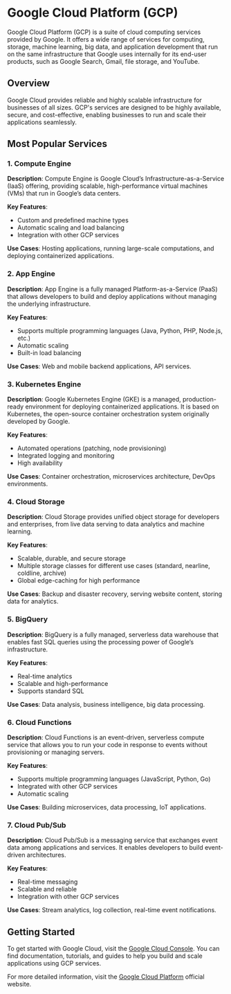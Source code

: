 # Google Cloud Platform (GCP)

Google Cloud Platform (GCP) is a suite of cloud computing services provided by Google. It offers a wide range of services for computing, storage, machine learning, big data, and application development that run on the same infrastructure that Google uses internally for its end-user products, such as Google Search, Gmail, file storage, and YouTube.

## Overview

Google Cloud provides reliable and highly scalable infrastructure for businesses of all sizes. GCP's services are designed to be highly available, secure, and cost-effective, enabling businesses to run and scale their applications seamlessly.

## Most Popular Services

### 1. Compute Engine

**Description**: Compute Engine is Google Cloud’s Infrastructure-as-a-Service (IaaS) offering, providing scalable, high-performance virtual machines (VMs) that run in Google’s data centers.

**Key Features**:
- Custom and predefined machine types
- Automatic scaling and load balancing
- Integration with other GCP services

**Use Cases**: Hosting applications, running large-scale computations, and deploying containerized applications.

### 2. App Engine

**Description**: App Engine is a fully managed Platform-as-a-Service (PaaS) that allows developers to build and deploy applications without managing the underlying infrastructure.

**Key Features**:
- Supports multiple programming languages (Java, Python, PHP, Node.js, etc.)
- Automatic scaling
- Built-in load balancing

**Use Cases**: Web and mobile backend applications, API services.

### 3. Kubernetes Engine

**Description**: Google Kubernetes Engine (GKE) is a managed, production-ready environment for deploying containerized applications. It is based on Kubernetes, the open-source container orchestration system originally developed by Google.

**Key Features**:
- Automated operations (patching, node provisioning)
- Integrated logging and monitoring
- High availability

**Use Cases**: Container orchestration, microservices architecture, DevOps environments.

### 4. Cloud Storage

**Description**: Cloud Storage provides unified object storage for developers and enterprises, from live data serving to data analytics and machine learning.

**Key Features**:
- Scalable, durable, and secure storage
- Multiple storage classes for different use cases (standard, nearline, coldline, archive)
- Global edge-caching for high performance

**Use Cases**: Backup and disaster recovery, serving website content, storing data for analytics.

### 5. BigQuery

**Description**: BigQuery is a fully managed, serverless data warehouse that enables fast SQL queries using the processing power of Google’s infrastructure.

**Key Features**:
- Real-time analytics
- Scalable and high-performance
- Supports standard SQL

**Use Cases**: Data analysis, business intelligence, big data processing.

### 6. Cloud Functions

**Description**: Cloud Functions is an event-driven, serverless compute service that allows you to run your code in response to events without provisioning or managing servers.

**Key Features**:
- Supports multiple programming languages (JavaScript, Python, Go)
- Integrated with other GCP services
- Automatic scaling

**Use Cases**: Building microservices, data processing, IoT applications.

### 7. Cloud Pub/Sub

**Description**: Cloud Pub/Sub is a messaging service that exchanges event data among applications and services. It enables developers to build event-driven architectures.

**Key Features**:
- Real-time messaging
- Scalable and reliable
- Integration with other GCP services

**Use Cases**: Stream analytics, log collection, real-time event notifications.

## Getting Started

To get started with Google Cloud, visit the [Google Cloud Console](https://console.cloud.google.com/). You can find documentation, tutorials, and guides to help you build and scale applications using GCP services.

For more detailed information, visit the [Google Cloud Platform](https://cloud.google.com/) official website.
